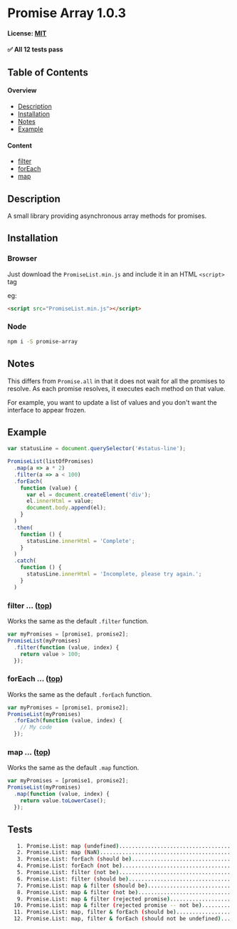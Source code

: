 # Promise Array 1.0.3
#### License: [MIT](https://opensource.org/licenses/MIT)

#### ✅ All 12 tests pass

## Table of Contents

#### Overview

- [Description](#description)
- [Installation](#installation)
- [Notes](#notes)
- [Example](#example)

#### Content

- [filter](#filter--top)
- [forEach](#foreach--top)
- [map](#map--top)

## Description

A small library providing asynchronous array methods for promises.


## Installation

### Browser
Just download the `PromiseList.min.js` and include it in an HTML `<script>` tag

eg:
```html
<script src="PromiseList.min.js"></script>
```

### Node
```bash
npm i -S promise-array
```


## Notes

This differs from `Promise.all` in that it does not wait for all the promises to resolve. As each promise resolves, it executes each method on that value.

For example, you want to update a list of values and you don't want the interface to appear frozen.


## Example

```javascript
var statusLine = document.querySelector('#status-line');

PromiseList(listOfPromises)
  .map(a => a * 2)
  .filter(a => a < 100)
  .forEach(
    function (value) {
      var el = document.createElement('div');
      el.innerHtml = value;
      document.body.append(el);
    }
  )
  .then(
    function () {
      statusLine.innerHtml = 'Complete';
    }
  )
  .catch(
    function () {
      statusLine.innerHtml = 'Incomplete, please try again.';
    }
  )
```


### filter ... ([top](#table-of-contents))

Works the same as the default `.filter` function.

```javascript
var myPromises = [promise1, promise2];
PromiseList(myPromises)
  .filter(function (value, index) {
    return value > 100;
  });
```

### forEach ... ([top](#table-of-contents))

Works the same as the default `.forEach` function.

```javascript
var myPromises = [promise1, promise2];
PromiseList(myPromises)
  .forEach(function (value, index) {
    // My code
  });
```

### map ... ([top](#table-of-contents))

Works the same as the default `.map` function.

```javascript
var myPromises = [promise1, promise2];
PromiseList(myPromises)
  .map(function (value, index) {
    return value.toLowerCase();
  });
```


## Tests

```bash
   1. Promise.List: map (undefined)...................................... ✅
   2. Promise.List: map (NaN)............................................ ✅
   3. Promise.List: forEach (should be).................................. ✅
   4. Promise.List: forEach (not be)..................................... ✅
   5. Promise.List: filter (not be)...................................... ✅
   6. Promise.List: filter (should be)................................... ✅
   7. Promise.List: map & filter (should be)............................. ✅
   8. Promise.List: map & filter (not be)................................ ✅
   9. Promise.List: map & filter (rejected promise)...................... ✅
  10. Promise.List: map & filter (rejected promise -- not be)............ ✅
  11. Promise.List: map, filter & forEach (should be).................... ✅
  12. Promise.List: map, filter & forEach (should not be undefined)...... ✅
```
